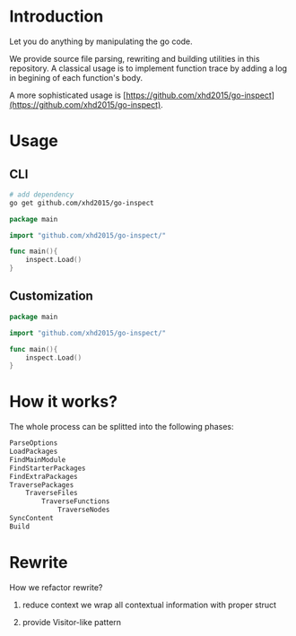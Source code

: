 # Introduction
Let you do anything by manipulating the go code. 

We provide source file parsing, rewriting and building utilities in this repository. A classical usage is to implement function trace by adding a log in begining of each function's body.

A more sophisticated usage is [https://github.com/xhd2015/go-inspect](https://github.com/xhd2015/go-inspect).

# Usage
## CLI
```bash
# add dependency
go get github.com/xhd2015/go-inspect
```

```go
package main

import "github.com/xhd2015/go-inspect/"

func main(){
    inspect.Load()
}
```

## Customization
```go
package main

import "github.com/xhd2015/go-inspect/"

func main(){
    inspect.Load()
}
```

# How it works?
The whole process can be splitted into the following phases:
```bash
ParseOptions
LoadPackages
FindMainModule
FindStarterPackages
FindExtraPackages
TraversePackages
    TraverseFiles
        TraverseFunctions
            TraverseNodes
SyncContent
Build
```


# Rewrite
How we refactor rewrite?

1. reduce context
we wrap all contextual information with proper struct

2. provide Visitor-like pattern